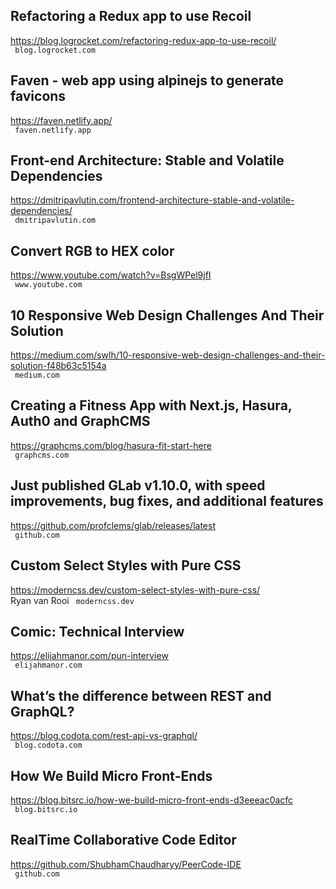 ## Refactoring a Redux app to use Recoil  
https://blog.logrocket.com/refactoring-redux-app-to-use-recoil/  
 ` blog.logrocket.com`
  

## Faven - web app using alpinejs to generate favicons  
https://faven.netlify.app/  
 ` faven.netlify.app`
  

## Front-end Architecture: Stable and Volatile Dependencies  
https://dmitripavlutin.com/frontend-architecture-stable-and-volatile-dependencies/  
 ` dmitripavlutin.com`
  

## Convert RGB to HEX color  
https://www.youtube.com/watch?v=BsgWPel9jfI  
 ` www.youtube.com`
  

## 10 Responsive Web Design Challenges And Their Solution  
https://medium.com/swlh/10-responsive-web-design-challenges-and-their-solution-f48b63c5154a  
 ` medium.com`
  

## Creating a Fitness App with Next.js, Hasura, Auth0 and GraphCMS  
https://graphcms.com/blog/hasura-fit-start-here  
 ` graphcms.com`
  

## Just published GLab v1.10.0, with speed improvements, bug fixes, and additional features  
https://github.com/profclems/glab/releases/latest  
 ` github.com`
  

## Custom Select Styles with Pure CSS  
https://moderncss.dev/custom-select-styles-with-pure-css/  
Ryan van Rooi ` moderncss.dev`
  

## Comic: Technical Interview  
https://elijahmanor.com/pun-interview  
 ` elijahmanor.com`
  

## What’s the difference between REST and GraphQL?  
https://blog.codota.com/rest-api-vs-graphql/  
 ` blog.codota.com`
  

## How We Build Micro Front-Ends  
https://blog.bitsrc.io/how-we-build-micro-front-ends-d3eeeac0acfc  
 ` blog.bitsrc.io`
  

## RealTime Collaborative Code Editor  
https://github.com/ShubhamChaudharyy/PeerCode-IDE  
 ` github.com`
  

